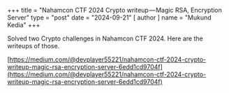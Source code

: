 +++
title = "Nahamcon CTF 2024 Crypto writeup — Magic RSA, Encryption Server"
type = "post"
date = "2024-09-21"
[ author ]
  name = "Mukund Kedia"
+++

Solved two Crypto challenges in Nahamcon CTF 2024. Here are the writeups of those.

[https://medium.com/@devplayer55221/nahamcon-ctf-2024-crypto-writeup-magic-rsa-encryption-server-6edd1cd9704f](https://medium.com/@devplayer55221/nahamcon-ctf-2024-crypto-writeup-magic-rsa-encryption-server-6edd1cd9704f)
